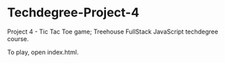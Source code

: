 # Techdegree-Project-4
Project 4 - Tic Tac Toe game; Treehouse FullStack JavaScript techdegree course.

To play, open index.html.
